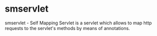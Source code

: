 smservlet
=========

smservlet - Self Mapping Servlet is a servlet which allows to map http requests to the servlet's methods by means of annotations.
